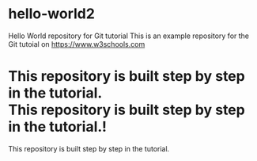 # hello-world2
Hello World repository for Git tutorial
This is an example repository for the Git tutoial on https://www.w3schools.com

This repository is built step by step in the tutorial.  
This repository is built step by step in the tutorial.!
=======
This repository is built step by step in the tutorial.

